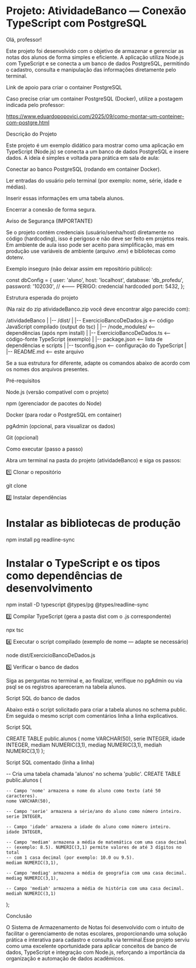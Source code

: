 # Projeto: AtividadeBanco — Conexão TypeScript com PostgreSQL

Olá, professor!

Este projeto foi desenvolvido com o objetivo de armazenar e gerenciar as notas dos alunos de forma simples e eficiente. A aplicação utiliza Node.js com TypeScript e se conecta a um banco de dados PostgreSQL, permitindo o cadastro, consulta e manipulação das informações diretamente pelo terminal.

Link de apoio para criar o container PostgreSQL

Caso precise criar um container PostgreSQL (Docker), utilize a postagem indicada pelo professor:

https://www.eduardopopovici.com/2025/09/como-montar-um-conteiner-com-postgre.html

Descrição do Projeto

Este projeto é um exemplo didático para mostrar como uma aplicação em TypeScript (Node.js) se conecta a um banco de dados PostgreSQL e insere dados. A ideia é simples e voltada para prática em sala de aula:

Conectar ao banco PostgreSQL (rodando em container Docker).

Ler entradas do usuário pelo terminal (por exemplo: nome, série, idade e médias).

Inserir essas informações em uma tabela alunos.

Encerrar a conexão de forma segura.



Aviso de Segurança (IMPORTANTE)

Se o projeto contém credenciais (usuário/senha/host) diretamente no código (hardcoding), isso é perigoso e não deve ser feito em projetos reais. Em ambiente de aula isso pode ser aceito para simplificação, mas em produção use variáveis de ambiente (arquivo .env) e bibliotecas como dotenv.

Exemplo inseguro (não deixar assim em repositório público):

const dbConfig = {
  user: 'aluno',
  host: 'localhost',
  database: 'db_profedu',
  password: '102030', // <--- PERIGO: credencial hardcoded
  port: 5432,
};

Estrutura esperada do projeto

(Na raiz do zip atividadeBanco.zip você deve encontrar algo parecido com):

/atividadeBanco
|
|-- /dist/
|   |-- ExercicioBancoDeDados.js   <-- código JavaScript compilado (output do tsc)
|
|-- /node_modules/                 <-- dependências (após npm install)
|
|-- ExercicioBancoDeDados.ts      <-- código-fonte TypeScript (exemplo)
|
|-- package.json                  <-- lista de dependências e scripts
|
|-- tsconfig.json                 <-- configuração do TypeScript
|
|-- README.md                     <-- este arquivo

Se a sua estrutura for diferente, adapte os comandos abaixo de acordo com os nomes dos arquivos presentes.

Pré-requisitos

Node.js (versão compatível com o projeto)

npm (gerenciador de pacotes do Node)

Docker (para rodar o PostgreSQL em container)

pgAdmin (opcional, para visualizar os dados)

Git (opcional)

Como executar (passo a passo)

Abra um terminal na pasta do projeto (atividadeBanco) e siga os passos:

1️⃣ Clonar o repositório

git clone <url-do-repositorio>

2️⃣ Instalar dependências

# Instalar as bibliotecas de produção
npm install pg readline-sync

# Instalar o TypeScript e os tipos como dependências de desenvolvimento
npm install -D typescript @types/pg @types/readline-sync

3️⃣ Compilar TypeScript (gera a pasta dist com o .js correspondente)

npx tsc

4️⃣ Executar o script compilado (exemplo de nome — adapte se necessário)

node dist/ExercicioBancoDeDados.js

5️⃣ Verificar o banco de dados

Siga as perguntas no terminal e, ao finalizar, verifique no pgAdmin ou via psql se os registros apareceram na tabela alunos.

Script SQL do banco de dados

Abaixo está o script solicitado para criar a tabela alunos no schema public. Em seguida o mesmo script com comentários linha a linha explicativos.

Script SQL

CREATE TABLE public.alunos (
    nome VARCHAR(50),
    serie INTEGER,
    idade INTEGER,
    mediam NUMERIC(3,1),
    mediag NUMERIC(3,1),
    mediah NUMERIC(3,1)
);

Script SQL comentado (linha a linha)

-- Cria uma tabela chamada 'alunos' no schema 'public'.
CREATE TABLE public.alunos (

    -- Campo 'nome' armazena o nome do aluno como texto (até 50 caracteres).
    nome VARCHAR(50),

    -- Campo 'serie' armazena a série/ano do aluno como número inteiro.
    serie INTEGER,

    -- Campo 'idade' armazena a idade do aluno como número inteiro.
    idade INTEGER,

    -- Campo 'mediam' armazena a média de matemática com uma casa decimal
    -- (exemplo: 8.5). NUMERIC(3,1) permite valores de até 3 dígitos no total
    -- com 1 casa decimal (por exemplo: 10.0 ou 9.5).
    mediam NUMERIC(3,1),

    -- Campo 'mediag' armazena a média de geografia com uma casa decimal.
    mediag NUMERIC(3,1),

    -- Campo 'mediah' armazena a média de história com uma casa decimal.
    mediah NUMERIC(3,1)

);



Conclusão


O Sistema de Armazenamento de Notas foi desenvolvido com o intuito de facilitar o gerenciamento de notas escolares, proporcionando uma solução prática e interativa para cadastro e consulta via terminal.Esse projeto serviu como uma excelente oportunidade para aplicar conceitos de banco de dados, TypeScript e integração com Node.js, reforçando a importância da organização e automação de dados acadêmicos.
